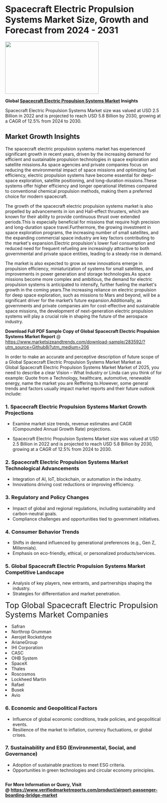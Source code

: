 <H1>Spacecraft Electric Propulsion Systems Market Size, Growth and Forecast from 2024 - 2031</H1><img class="aligncenter size-medium wp-image-584254" src="https://thirdeyenews.in/wp-content/uploads/2024/09/Global-Market-Research-300x168.jpeg" alt="" width="300" height="168" /><p><strong>Global&nbsp;<a href="https://www.marketsizeandtrends.com/download-sample/283592/?utm_source=Github8j?utm_medium=206">Spacecraft Electric Propulsion Systems Market</a> Insights</strong></p><p>Spacecraft Electric Propulsion Systems Market size was valued at USD 2.5 Billion in 2022 and is projected to reach USD 5.8 Billion by 2030, growing at a CAGR of 12.5% from 2024 to 2030.</p><p><h2>Market Growth Insights</h2> <p>The spacecraft electric propulsion systems market has experienced significant growth in recent years, driven by the increasing demand for efficient and sustainable propulsion technologies in space exploration and satellite missions.As space agencies and private companies focus on reducing the environmental impact of space missions and optimizing fuel efficiency, electric propulsion systems have become essential for deep-space exploration, satellite positioning, and long-duration missions.These systems offer higher efficiency and longer operational lifetimes compared to conventional chemical propulsion methods, making them a preferred choice for modern spacecraft.</p> <p></p> <p>The growth of the spacecraft electric propulsion systems market is also propelled by advancements in ion and Hall-effect thrusters, which are known for their ability to provide continuous thrust over extended periods.This is especially beneficial for missions that require high precision and long-duration space travel.Furthermore, the growing investment in space exploration programs, the increasing number of small satellites, and the expanding commercial space industry are key factors contributing to the market's expansion.Electric propulsion's lower fuel consumption and reduced need for frequent refueling are increasingly attractive to both governmental and private space entities, leading to a steady rise in demand.</p> <p>The market is also expected to grow as new innovations emerge in propulsion efficiency, miniaturization of systems for small satellites, and improvements in power generation and storage technologies.As space missions become more complex and ambitious, the demand for electric propulsion systems is anticipated to intensify, further fueling the market's growth in the coming years.The increasing reliance on electric propulsion for deep space exploration, such as missions to Mars and beyond, will be a significant driver for the market’s future expansion.Additionally, as governments and private companies aim for cost-effective and sustainable space missions, the development of next-generation electric propulsion systems will play a crucial role in shaping the future of the aerospace industry.</p> <p></p><p><span class=""><strong>Download Full PDF Sample Copy of Global Spacecraft Electric Propulsion Systems Market Report</strong> @ <a href="https://www.marketsizeandtrends.com/download-sample/283592/?utm_source=Github8j?utm_medium=206" target="_blank">https://www.marketsizeandtrends.com/download-sample/283592/?utm_source=Github8j?utm_medium=206</a></span></p><p>In order to make an accurate and perceptive description of future scope of a Global&nbsp;Spacecraft Electric Propulsion Systems Market Market as Global&nbsp;Spacecraft Electric Propulsion Systems Market Market of 2025, you need to describe a clear Vision &ndash; What Industry or Linda can you think of for example: Quote from a Technology, healthcare, automotive, renewable energy, name the market you are Reffering to.However, some general trends and factors usually impact market reports and their future outlook include:</p><h3>1.&nbsp;<strong>Spacecraft Electric Propulsion Systems Market Growth Projections</strong></h3><ul><li>Examine market size trends, revenue estimates and CAGR (Compounded Annual Growth Rate) projections.</li><li><p>Spacecraft Electric Propulsion Systems Market size was valued at USD 2.5 Billion in 2022 and is projected to reach USD 5.8 Billion by 2030, growing at a CAGR of 12.5% from 2024 to 2030.</p></li></ul><h3>2.&nbsp;<strong>Spacecraft Electric Propulsion Systems Market Technological Advancements</strong></h3><ul><li>Integration of AI, IoT, blockchain, or automation in the industry.</li><li>Innovations driving cost reductions or improving efficiency.</li></ul><h3>3.&nbsp;<strong>Regulatory and Policy Changes</strong></h3><ul><li>Impact of global and regional regulations, including sustainability and carbon-neutral goals.</li><li>Compliance challenges and opportunities tied to government initiatives.</li></ul><h3>4.&nbsp;<strong>Consumer Behavior Trends</strong></h3><ul><li>Shifts in demand influenced by generational preferences (e.g., Gen Z, Millennials).</li><li>Emphasis on eco-friendly, ethical, or personalized products/services.</li></ul><h3>5.&nbsp;<strong>Global Spacecraft Electric Propulsion Systems Market Competitive Landscape</strong></h3><ul><li>Analysis of key players, new entrants, and partnerships shaping the industry.</li><li>Strategies for differentiation and market penetration.</li></ul><p data-pm-slice="1 1 []"><span style="color: inherit; font-family: inherit; font-size: 25px;">Top Global Spacecraft Electric Propulsion Systems Market Companies</span></p><div class="" data-test-id=""><p><li>Safran</li><li> Northrop Grumman</li><li> Aerojet Rocketdyne</li><li> ArianeGroup</li><li> IHI Corporation</li><li> CASC</li><li> OHB System</li><li> SpaceX</li><li> Thales</li><li> Roscosmos</li><li> Lockheed Martin</li><li> Rafael</li><li> Busek</li><li> Avio</li></p></div><h3>6.&nbsp;<strong>Economic and Geopolitical Factors</strong></h3><ul><li>Influence of global economic conditions, trade policies, and geopolitical events.</li><li>Resilience of the market to inflation, currency fluctuations, or global crises.</li></ul><h3>7.&nbsp;<strong>Sustainability and ESG (Environmental, Social, and Governance)</strong></h3><ul><li>Adoption of sustainable practices to meet ESG criteria.</li><li>Opportunities in green technologies and circular economy principles.</li></ul><h2><strong style="font-size: 14px;">For More Information or Query, Visit @&nbsp;</strong><a style="background-color: #ffffff; font-size: 14px;" href="https://www.marketsizeandtrends.com/report/spacecraft-electric-propulsion-systems-market/" target="_blank">https://www.verifiedmarketreports.com/product/airport-passenger-boarding-bridge-market</a></h2>